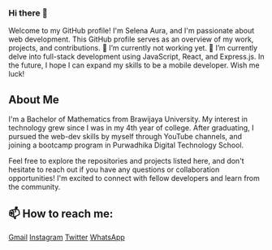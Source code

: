 ### Hi there 👋

Welcome to my GitHub profile! I'm Selena Aura, and I'm passionate about web development. This GitHub profile serves as an overview of my work, projects, and contributions.
🔭 I’m currently not working yet.
🌱 I’m currently delve into full-stack development using JavaScript, React, and Express.js.
In the future, I hope I can expand my skills to be a mobile developer. Wish me luck!

## About Me

I'm a Bachelor of Mathematics from Brawijaya University. My interest in technology grew since I was in my 4th year of college. After graduating, I pursued the web-dev skills by myself through YouTube channels, and joining a bootcamp program in Purwadhika Digital Technology School.


Feel free to explore the repositories and projects listed here, and don't hesitate to reach out if you have any questions or collaboration opportunities! I'm excited to connect with fellow developers and learn from the community.


## 📫 How to reach me:
<a href="mailto:selena.aura@outlook.com">Gmail</a>
<a href="https://drive.google.com/file/d/1d_LQMRw8Ejn6Vm3wmKzGVZIgAK3eNu5Z/view?usp=sharing">Instagram</a>
<a href="https://www.twitter.com/fullsunstealer">Twitter</a>
<a href="https://wa.me/6282234747191">WhatsApp</a>

<!--
**auraselena/auraselena** is a ✨ _special_ ✨ repository because its `README.md` (this file) appears on your GitHub profile.

Here are some ideas to get you started:

- 🔭 I’m currently working on ...
- 🌱 I’m currently learning ...
- 👯 I’m looking to collaborate on ...
- 🤔 I’m looking for help with ...
- 💬 Ask me about ...
- 📫 How to reach me: ...
- 😄 Pronouns: ...
- ⚡ Fun fact: ...
-->
